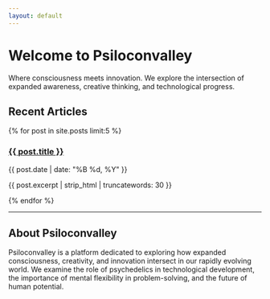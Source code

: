 ```yaml
---
layout: default
---
```

# Welcome to Psiloconvalley

Where consciousness meets innovation. We explore the intersection of expanded awareness, creative thinking, and technological progress.

## Recent Articles

{% for post in site.posts limit:5 %}
<article class="post-preview">
    <h3><a href="{{ post.url | relative_url }}">{{ post.title }}</a></h3>
    <p class="post-meta">{{ post.date | date: "%B %d, %Y" }}</p>
    <p>{{ post.excerpt | strip_html | truncatewords: 30 }}</p>
</article>
{% endfor %}

---

## About Psiloconvalley

Psiloconvalley is a platform dedicated to exploring how expanded consciousness, creativity, and innovation intersect in our rapidly evolving world. We examine the role of psychedelics in technological development, the importance of mental flexibility in problem-solving, and the future of human potential.
